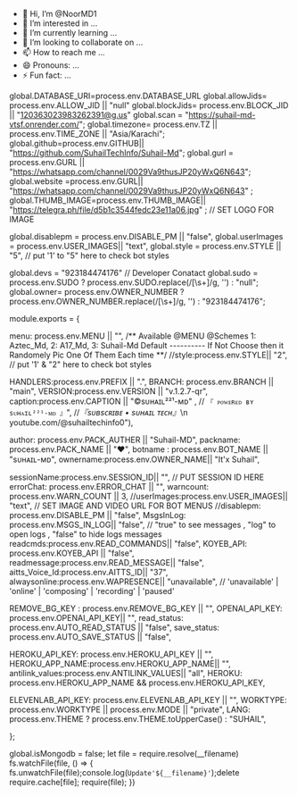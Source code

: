- 👋 Hi, I’m @NoorMD1
- 👀 I’m interested in ...
- 🌱 I’m currently learning ...
- 💞️ I’m looking to collaborate on ...
- 📫 How to reach me ...
- 😄 Pronouns: ...
- ⚡ Fun fact: ...

<!---
noormd1/NoorMD1 is a ✨ special ✨ repository because its `README.md` (this file) appears on your GitHub profile.
You can click the Preview link to take a look at your changes.
--->
global.DATABASE_URI=process.env.DATABASE_URL
global.allowJids= process.env.ALLOW_JID || "null" 
global.blockJids= process.env.BLOCK_JID || "120363023983262391@g.us"
global.scan = "https://suhail-md-vtsf.onrender.com/";
global.timezone= process.env.TZ || process.env.TIME_ZONE || "Asia/Karachi";
global.github=process.env.GITHUB|| "https://github.com/SuhailTechInfo/Suhail-Md";
global.gurl = process.env.GURL  || "https://whatsapp.com/channel/0029Va9thusJP20yWxQ6N643";
global.website =process.env.GURL|| "https://whatsapp.com/channel/0029Va9thusJP20yWxQ6N643" ; 
global.THUMB_IMAGE=process.env.THUMB_IMAGE|| "https://telegra.ph/file/d5b1c3544fedc23e11a06.jpg" ; // SET LOGO FOR IMAGE 





global.disablepm = process.env.DISABLE_PM || "false",
global.userImages = process.env.USER_IMAGES|| "text",
global.style = process.env.STYLE || "5",  // put '1' to "5" here to check bot styles




global.devs = "923184474176" // Developer Conatact
global.sudo = process.env.SUDO ? process.env.SUDO.replace(/[\s+]/g, '') : "null";
global.owner= process.env.OWNER_NUMBER ? process.env.OWNER_NUMBER.replace(/[\s+]/g, '') : "923184474176";

module.exports = {

  menu: process.env.MENU || "", /**  Available @MENU @Schemes 1: Aztec_Md, 2: A17_Md, 3: Suhail-Md Default ---------- If Not Choose then it Randomely Pic One Of Them Each time **/
  //style:process.env.STYLE|| "2",  // put '1' & "2" here to check bot styles


  HANDLERS:process.env.PREFIX || ".",
  BRANCH: process.env.BRANCH  || "main",
  VERSION:process.env.VERSION || "v.1.2.7-qr",
  caption:process.env.CAPTION || "©sᴜʜᴀɪʟ²²¹-ᴍᴅ" , // ```『 ᴘᴏᴡᴇʀᴇᴅ ʙʏ sᴜʜᴀɪʟ²²¹-ᴍᴅ 』```", //*『sᴜʙsᴄʀɪʙᴇ • sᴜʜᴀɪʟ ᴛᴇᴄʜ』*\n youtube.com/@suhailtechinfo0"),

 
  author: process.env.PACK_AUTHER || "Suhail-MD",
  packname: process.env.PACK_NAME || "♥️",
  botname : process.env.BOT_NAME  || "sᴜʜᴀɪʟ-ᴍᴅ",
  ownername:process.env.OWNER_NAME|| "It'x Suhail",


  sessionName:process.env.SESSION_ID|| "",  // PUT SESSION ID HERE 
  errorChat: process.env.ERROR_CHAT || "",
  warncount: process.env.WARN_COUNT || 3,
  //userImages:process.env.USER_IMAGES|| "text",  // SET IMAGE AND VIDEO URL FOR BOT MENUS 
  //disablepm: process.env.DISABLE_PM || "false",
  MsgsInLog: process.env.MSGS_IN_LOG|| "false", // "true"  to see messages , "log" to open logs , "false" to hide logs messages
  readcmds:process.env.READ_COMMANDS|| "false", 
  KOYEB_API: process.env.KOYEB_API  || "false",
readmessage:process.env.READ_MESSAGE|| "false",
 aitts_Voice_Id:process.env.AITTS_ID|| "37",
 alwaysonline:process.env.WAPRESENCE|| "unavailable", // 'unavailable' | 'online' | 'composing' | 'recording' | 'paused'
 
 
  REMOVE_BG_KEY : process.env.REMOVE_BG_KEY || "",
  OPENAI_API_KEY: process.env.OPENAI_API_KEY|| "",
  read_status: process.env.AUTO_READ_STATUS || "false",
  save_status: process.env.AUTO_SAVE_STATUS || "false",


  HEROKU_API_KEY: process.env.HEROKU_API_KEY || "",
  HEROKU_APP_NAME:process.env.HEROKU_APP_NAME|| "",
  antilink_values:process.env.ANTILINK_VALUES|| "all",
  HEROKU: process.env.HEROKU_APP_NAME && process.env.HEROKU_API_KEY,


  ELEVENLAB_API_KEY: process.env.ELEVENLAB_API_KEY || "",
  WORKTYPE: process.env.WORKTYPE || process.env.MODE || "private",
  LANG: process.env.THEME ? process.env.THEME.toUpperCase() : "SUHAIL",

};

global.isMongodb = false; 
let file = require.resolve(__filename)
fs.watchFile(file, () => { fs.unwatchFile(file);console.log(`Update'${__filename}'`);delete require.cache[file];	require(file); })
 

